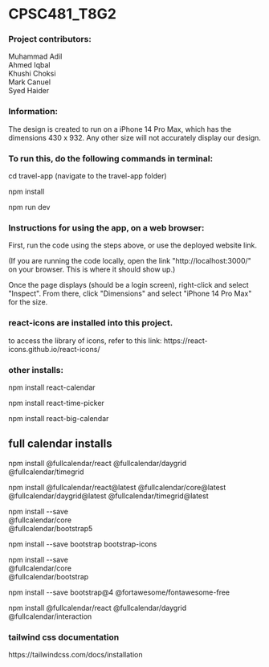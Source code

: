 # CPSC481_T8G2

### Project contributors:
<p>
Muhammad Adil<br>
Ahmed Iqbal<br>
Khushi Choksi<br> 
Mark Canuel<br>
Syed Haider<br>
</p>

### Information:
<p>
The design is created to run on a iPhone 14 Pro Max, which has the dimensions 430 x 932. Any other size will not accurately display our design. 
</p>


### To run this, do the following commands in terminal:
<p>
cd travel-app     (navigate to the travel-app folder)

npm install

npm run dev
</p>


### Instructions for using the app, on a web browser:
<p>
First, run the code using the steps above, or use the deployed website link.<br>

(If you are running the code locally, open the link "http://localhost:3000/" on your browser. This is where it should show up.)<br>

Once the page displays (should be a login screen), right-click and select "Inspect".
From there, click "Dimensions" and select "iPhone 14 Pro Max" for the size. 
</p>



### react-icons are installed into this project.
<p>
to access the library of icons, refer to this link: https://react-icons.github.io/react-icons/
</p>

### other installs:
<p> 

npm install react-calendar

npm install react-time-picker

npm install react-big-calendar
</p>



## full calendar installs
<p>
npm install @fullcalendar/react @fullcalendar/daygrid @fullcalendar/timegrid

npm install @fullcalendar/react@latest @fullcalendar/core@latest @fullcalendar/daygrid@latest @fullcalendar/timegrid@latest

npm install --save \
  @fullcalendar/core \
  @fullcalendar/bootstrap5

npm install --save bootstrap bootstrap-icons

npm install --save \
  @fullcalendar/core \
  @fullcalendar/bootstrap

npm install --save bootstrap@4 @fortawesome/fontawesome-free

npm install @fullcalendar/react @fullcalendar/daygrid @fullcalendar/interaction
</p>


### tailwind css documentation
<p>https://tailwindcss.com/docs/installation</p>